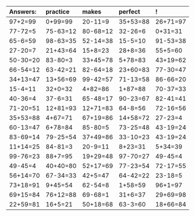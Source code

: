 | Answers: | practice | makes | perfect | ! |
| :--- | :--- | :--- | :--- | :--- |
| 97+2=99 | 0+99=99 | 20-11=9 | 35+53=88 | 26+71=97 | 
| 77-72=5 | 75-63=12 | 80-68=12 | 32-26=6 | 0+31=31 | 
| 65-6=59 | 98-63=35 | 52-14=38 | 15-5=10 | 91-53=38 | 
| 27-20=7 | 21+43=64 | 15+8=23 | 28+8=36 | 55+5=60 | 
| 50-30=20 | 83-80=3 | 33+45=78 | 5+78=83 | 43+19=62 | 
| 66-54=12 | 63-42=21 | 82-64=18 | 23+60=83 | 77-30=47 | 
| 34+13=47 | 13+56=69 | 99-42=57 | 71-13=58 | 86-66=20 | 
| 15-4=11 | 32+0=32 | 4+82=86 | 1+87=88 | 70-37=33 | 
| 40-36=4 | 37-6=31 | 65-48=17 | 90-23=67 | 82-41=41 | 
| 71-20=51 | 12+81=93 | 12+71=83 | 64-8=56 | 72-16=56 | 
| 35+53=88 | 4+67=71 | 67+19=86 | 14+58=72 | 27-23=4 | 
| 60-13=47 | 6+78=84 | 85-80=5 | 73-25=48 | 43-19=24 | 
| 83-69=14 | 79-25=54 | 37+49=86 | 33-10=23 | 43-19=24 | 
| 11+14=25 | 84-81=3 | 20-9=11 | 8+23=31 | 5+34=39 | 
| 99-76=23 | 88+7=95 | 19+29=48 | 97-70=27 | 49-45=4 | 
| 49-45=4 | 40+40=80 | 52+17=69 | 77-23=54 | 72-17=55 | 
| 56+14=70 | 67-34=33 | 42+5=47 | 64-42=22 | 23-18=5 | 
| 73+18=91 | 9+45=54 | 62-54=8 | 1+58=59 | 96+1=97 | 
| 69+15=84 | 76+12=88 | 69-68=1 | 31+6=37 | 29+69=98 | 
| 22+59=81 | 16+5=21 | 50+18=68 | 63-3=60 | 18+66=84 | 
